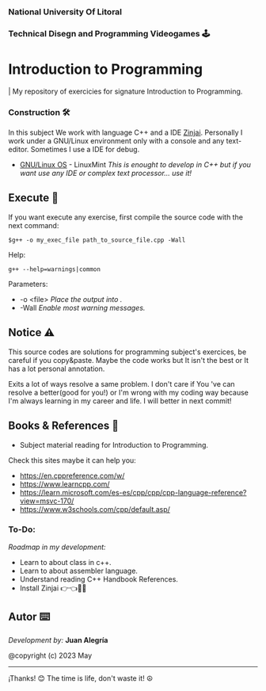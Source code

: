 
### National University Of Litoral
### Technical Disegn and Programming Videogames 🕹️
# __Introduction to Programming__

| My repository of exercicies for signature Introduction to Programming.

### Construction 🛠️
In this subject We work with language C++ and a IDE [Zinjai](https://sourceforge.net/projects/zinjai/). Personally I work under a GNU/Linux environment only with a console and any text-editor. Sometimes I use a IDE for debug.
* [GNU/Linux OS](https://www.linuxmint.com) - LinuxMint
_This is enought to develop in C++ but if you want use any IDE or complex text processor... use it!_

## Execute 🚀
If you want execute any exercise, first compile the source code with the next command:

```$g++ -o my_exec_file path_to_source_file.cpp -Wall```

Help:

```g++ --help=warnings|common```
 
Parameters:
 * -o \<file>  _Place the output into <file>._
 * -Wall       _Enable most warning messages._

 ## Notice ⚠️
This source codes are solutions for programming subject's exercices, be careful if you copy&paste. Maybe the code works but It isn't the best or It has a lot personal annotation.

Exits a lot of ways resolve a same problem. I don't care if You 've can resolve a better(good for you!) or I'm wrong with my coding way because I'm always learning in my career and life. I will better in next commit!

## Books & References 📖
 + Subject material reading for Introduction to Programming.

Check this sites maybe it can help you:

 + https://en.cppreference.com/w/
 + https://www.learncpp.com/
 + https://learn.microsoft.com/es-es/cpp/cpp/cpp-language-reference?view=msvc-170/
 + https://www.w3schools.com/cpp/default.asp/


### To-Do:
_Roadmap in my development:_
+ Learn to about class in c++.
+ Learn to about assembler language.
+ Understand reading C++ Handbook References.
+ Install Zinjai 👉👈🙆🤷


## Autor ⌨️
_Development by:_ **Juan Alegría**

@copyright (c) 2023 May

---
¡Thanks! 😊 The time is life, don't waste it! ☮️